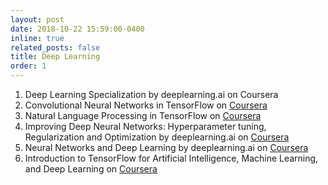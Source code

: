 ```yaml
---
layout: post
date: 2018-10-22 15:59:00-0400
inline: true
related_posts: false
title: Deep Learning
order: 1
---
```


1. Deep Learning Specialization by deeplearning.ai on Coursera
2. Convolutional Neural Networks in TensorFlow on [Coursera](https://www.coursera.org/account/accomplishments/certificate/7SPCXMRAVRST)
3. Natural Language Processing in TensorFlow on [Coursera](https://www.coursera.org/account/accomplishments/certificate/9M6TU59PEL5A)
4. Improving Deep Neural Networks: Hyperparameter tuning, Regularization and Optimization by deeplearning.ai on [Coursera](https://www.coursera.org/account/accomplishments/certificate/SVBAW2HVXQ2D)
5. Neural Networks and Deep Learning by deeplearning.ai on [Coursera](https://www.coursera.org/account/accomplishments/certificate/7SWKAGFSFKDN)
6. Introduction to TensorFlow for Artificial Intelligence, Machine Learning, and Deep Learning on [Coursera](https://www.coursera.org/account/accomplishments/verify/X6BCD63YBNBY)
